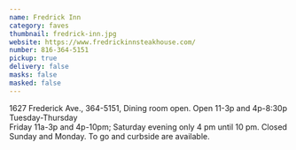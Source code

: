 ```yaml
---
name: Fredrick Inn
category: faves
thumbnail: fredrick-inn.jpg
website: https://www.fredrickinnsteakhouse.com/
number: 816-364-5151
pickup: true
delivery: false
masks: false
masked: false
---
```

1627 Frederick Ave., 364-5151, Dining room open. Open 11-3p and 4p-8:30p Tuesday-Thursday\
Friday 11a-3p and 4p-10pm; Saturday evening only 4 pm until 10 pm. Closed Sunday and Monday. To go and curbside are available.